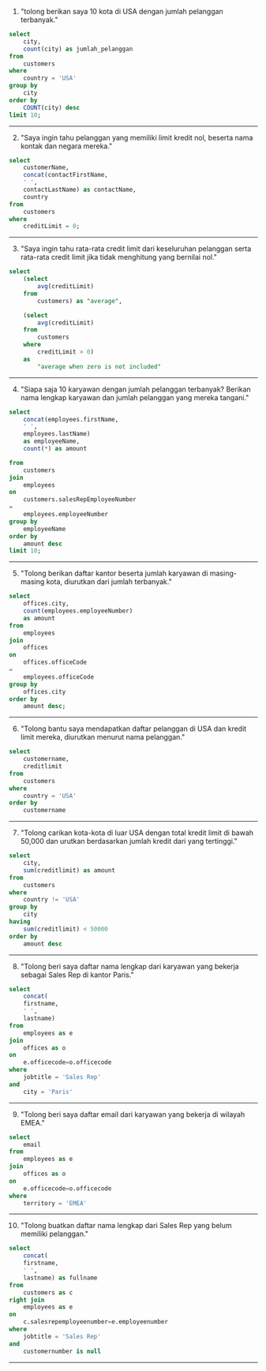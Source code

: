 1. "tolong berikan saya 10 kota di USA dengan jumlah pelanggan terbanyak."

``` sql
select 
    city,
    count(city) as jumlah_pelanggan
from
    customers
where
    country = 'USA'
group by
    city
order by
    COUNT(city) desc
limit 10;
```
---

2. "Saya ingin tahu pelanggan yang memiliki limit kredit nol, beserta nama kontak dan negara mereka."

```sql
select
	customerName, 
	concat(contactFirstName,
	' ',
	contactLastName) as contactName,
	country
from
	customers
where
	creditLimit = 0;
```
---

3. "Saya ingin tahu rata-rata credit limit dari keseluruhan pelanggan serta rata-rata credit limit jika tidak menghitung yang bernilai nol."

```sql
select
	(select
		avg(creditLimit)
	from
		customers) as "average",

	(select
		avg(creditLimit)
	from
		customers
	where
		creditLimit > 0) 
	as
		"average when zero is not included"
```
---

4. "Siapa saja 10 karyawan dengan jumlah pelanggan terbanyak? Berikan nama lengkap karyawan dan jumlah pelanggan yang mereka tangani."

```sql
select
	concat(employees.firstName,
	' ',
	employees.lastName)
	as employeeName,
	count(*) as amount

from
	customers
join
	employees
on
	customers.salesRepEmployeeNumber 
=
	employees.employeeNumber
group by
	employeeName
order by
	amount desc
limit 10;
```
---

5. "Tolong berikan daftar kantor beserta jumlah karyawan di masing-masing kota, diurutkan dari jumlah terbanyak."

```sql
select 
    offices.city, 
    count(employees.employeeNumber)
    as amount
from
    employees
join
    offices
on
    offices.officeCode
=
    employees.officeCode
group by
    offices.city
order by
    amount desc;
```
---

6. "Tolong bantu saya mendapatkan daftar pelanggan di USA dan kredit limit mereka, diurutkan menurut nama pelanggan."

```sql
select
    customername,
    creditlimit
from 
    customers
where 
    country = 'USA'
order by
    customername
```
---

7. "Tolong carikan kota-kota di luar USA dengan total kredit limit di bawah 50,000 dan urutkan berdasarkan jumlah kredit dari yang tertinggi."

```sql
select
    city,
    sum(creditlimit) as amount
from
    customers
where
    country != 'USA'
group by
    city
having
    sum(creditlimit) < 50000
order by 
    amount desc
```
---

8. "Tolong beri saya daftar nama lengkap dari karyawan yang bekerja sebagai Sales Rep di kantor Paris."

```sql
select
    concat(
    firstname,
    ' ',
    lastname)
from
    employees as e
join
    offices as o
on
    e.officecode=o.officecode
where
    jobtitle = 'Sales Rep'
and
    city = 'Paris'
```
---

9. "Tolong beri saya daftar email dari karyawan yang bekerja di wilayah EMEA."

```sql
select
    email
from
    employees as e
join
    offices as o
on
    e.officecode=o.officecode
where
    territory = 'EMEA'
```
---

10. "Tolong buatkan daftar nama lengkap dari Sales Rep yang belum memiliki pelanggan."

```sql
select
    concat(
    firstname,
    ' ',
    lastname) as fullname
from
    customers as c
right join
    employees as e
on
    c.salesrepemployeenumber=e.employeenumber
where
    jobtitle = 'Sales Rep'
and
    customernumber is null
```
---